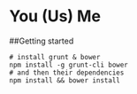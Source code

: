 You (Us) Me
===========

##Getting started

```
# install grunt & bower
npm install -g grunt-cli bower
# and then their dependencies
npm install && bower install
```
